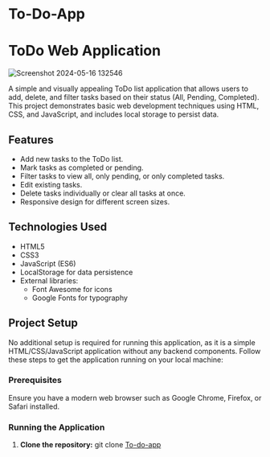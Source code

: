 # To-Do-App
# ToDo Web Application

![Screenshot 2024-05-16 132546](https://github.com/LakinduNimesh/To-Do-App/assets/149768006/7e3b231a-2051-4275-bf2d-48b23d57c665)

A simple and visually appealing ToDo list application that allows users to add, delete, and filter tasks based on their status (All, Pending, Completed). This project demonstrates basic web development techniques using HTML, CSS, and JavaScript, and includes local storage to persist data.

## Features

- Add new tasks to the ToDo list.
- Mark tasks as completed or pending.
- Filter tasks to view all, only pending, or only completed tasks.
- Edit existing tasks.
- Delete tasks individually or clear all tasks at once.
- Responsive design for different screen sizes.

## Technologies Used

- HTML5
- CSS3
- JavaScript (ES6)
- LocalStorage for data persistence
- External libraries:
  - Font Awesome for icons
  - Google Fonts for typography

## Project Setup

No additional setup is required for running this application, as it is a simple HTML/CSS/JavaScript application without any backend components. Follow these steps to get the application running on your local machine:

### Prerequisites

Ensure you have a modern web browser such as Google Chrome, Firefox, or Safari installed.

### Running the Application

1. **Clone the repository:**
     git clone [To-do-app](https://github.com/LakinduNimesh/To-Do-App)
   
